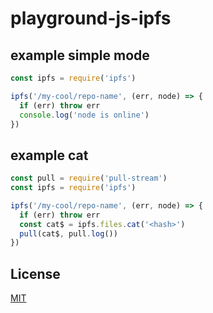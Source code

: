 # playground-js-ipfs

## example simple mode
```js
const ipfs = require('ipfs')

ipfs('/my-cool/repo-name', (err, node) => {
  if (err) throw err
  console.log('node is online')
})
```

## example cat
```js
const pull = require('pull-stream')
const ipfs = require('ipfs')

ipfs('/my-cool/repo-name', (err, node) => {
  if (err) throw err
  const cat$ = ipfs.files.cat('<hash>')
  pull(cat$, pull.log())
})
```

## License
[MIT](https://tldrlegal.com/license/mit-license)
